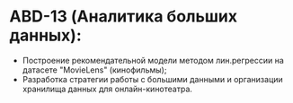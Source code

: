 # ABD-13 (Аналитика больших данных):

- Построение рекомендательной модели методом лин.регрессии на датасете "MovieLens" (кинофильмы);
- Разработка стратегии работы с большими данными и организации хранилища данных для онлайн-кинотеатра.

